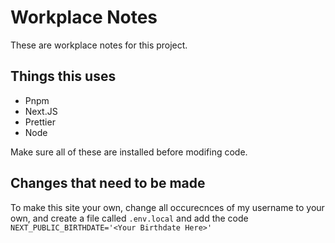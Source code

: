 # Workplace Notes

These are workplace notes for this project.

## Things this uses

- Pnpm
- Next.JS
- Prettier
- Node

Make sure all of these are installed before modifing code.

## Changes that need to be made

To make this site your own, change all occurecnces of my username to your own, and create a file called `.env.local` and add the code `NEXT_PUBLIC_BIRTHDATE='<Your Birthdate Here>'`

